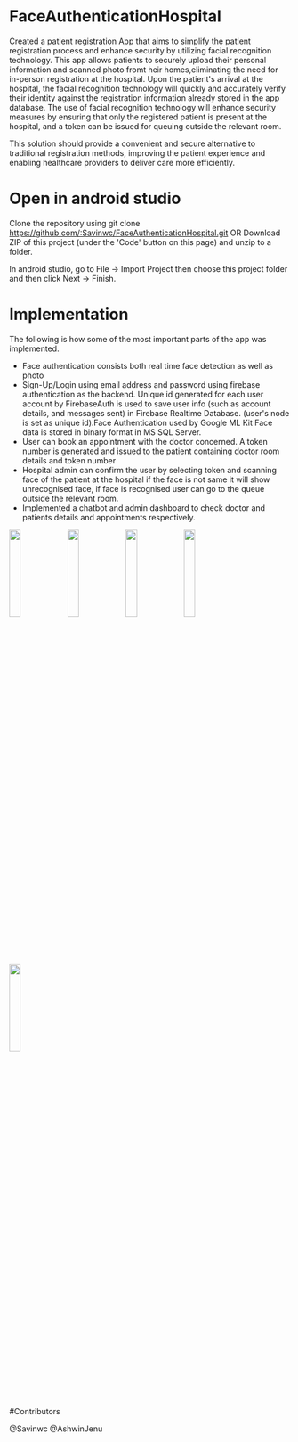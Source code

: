 # FaceAuthenticationHospital


Created a patient registration App that aims to simplify the patient registration process and enhance security by utilizing facial recognition technology.
This app allows patients to securely upload their personal information and scanned photo fromt heir homes,eliminating the need for in-person registration at the hospital.
Upon the patient's arrival at the hospital, the facial recognition technology will quickly and accurately verify their identity
against the registration information already stored in the app
database. 
The use of facial recognition technology will enhance security measures by ensuring that only the registered patient is present at the hospital, and a token can be issued for queuing outside the relevant room. 

This solution should provide a convenient and secure alternative to traditional registration methods, improving the patient experience and enabling healthcare providers to deliver care more efficiently.

# Open in android studio

Clone the repository using git clone https://github.com/:Savinwc/FaceAuthenticationHospital.git  OR Download ZIP of this project (under the 'Code' button on this page) and unzip to a folder.

In android studio, go to File -> Import Project then choose this project folder and then click Next -> Finish.

# Implementation

The following is how some of the most important parts of the app was implemented.

* Face authentication consists both real time face detection as well as photo
* Sign-Up/Login using email address and password using firebase authentication as the backend. Unique id generated for each user account by FirebaseAuth is used      to  save user info (such as account details, and messages sent) in Firebase Realtime Database. (user's node is set as unique id).Face Authentication used by Google ML Kit
 Face  data is stored in binary format in MS SQL Server.
* User can book an appointment with the doctor concerned. A token number is generated and issued to the patient containing doctor room details and token number
* Hospital admin can confirm the user by selecting token and scanning face of the patient at the hospital if the face is not same it will show unrecognised face, if
  face is recognised user can go to the queue outside the relevant room.
* Implemented a chatbot and admin dashboard to check doctor and patients details and appointments respectively.
<p float="left">
<img src=https://user-images.githubusercontent.com/93364152/230717362-dff410e6-746f-49ed-93ed-40e3721e5a85.jpg width=20% height=20%>
<img src=https://user-images.githubusercontent.com/93364152/230717363-aef24b8f-42d4-4160-a66e-f82e3b8f4f2a.jpg width=20% height=20%>
<img src=https://user-images.githubusercontent.com/93364152/230717364-977b3778-8ae8-4c2c-b0b1-2eb50faa9d9b.jpg  width=20% height=20%>
<img src=https://user-images.githubusercontent.com/93364152/230717607-a9abcbe0-50db-4a12-99a4-877c12b98042.jpg  width=20% height=20%>
<img src=https://user-images.githubusercontent.com/93364152/230717614-e8ee7e48-dc9b-45e4-a0b6-704dc8a7dbfe.jpg  width=20% height=20%>
</p>

#Contributors

@Savinwc
@AshwinJenu

